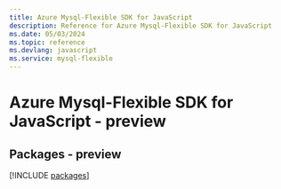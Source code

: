 ```yaml
---
title: Azure Mysql-Flexible SDK for JavaScript
description: Reference for Azure Mysql-Flexible SDK for JavaScript
ms.date: 05/03/2024
ms.topic: reference
ms.devlang: javascript
ms.service: mysql-flexible
---
```

# Azure Mysql-Flexible SDK for JavaScript - preview
## Packages - preview
[!INCLUDE [packages](mysql-flexible-index.md)]
